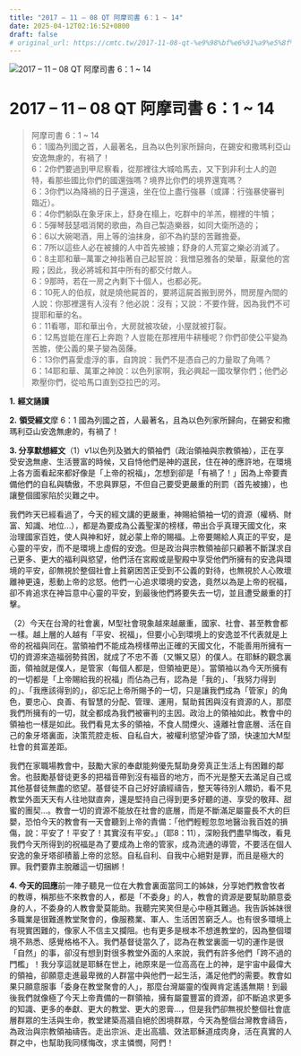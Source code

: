 ```yaml
---
title: "2017 – 11 – 08 QT 阿摩司書 6：1 ~ 14"
date: 2025-04-12T02:16:52+0800
draft: false
# original_url: https://cmtc.tw/2017-11-08-qt-%e9%98%bf%e6%91%a9%e5%8f%b8%e6%9b%b8-6%ef%bc%9a1-14
---
```


![2017 – 11 – 08 QT 阿摩司書 6：1 ~ 14](/images/qt.jpg   "2017 – 11 – 08 QT 阿摩司書 6：1 ~ 14")

# 2017 – 11 – 08 QT 阿摩司書 6：1 ~ 14

> 阿摩司書 6：1 ~ 14  
> 6：1國為列國之首，人最著名，且為以色列家所歸向，在錫安和撒瑪利亞山安逸無慮的，有禍了！  
> 6：2你們要過到甲尼察看，從那裡往大城哈馬去，又下到非利士人的迦特，看那些國比你們的國還強嗎？境界比你們的境界還寬嗎？  
> 6：3你們以為降禍的日子還遠，坐在位上盡行強暴（或譯：行強暴使審判臨近）。  
> 6：4你們躺臥在象牙床上，舒身在榻上，吃群中的羊羔，棚裡的牛犢；  
> 6：5彈琴鼓瑟唱消閑的歌曲，為自己製造樂器，如同大衛所造的；  
> 6：6以大碗喝酒，用上等的油抹身，卻不為約瑟的苦難擔憂。  
> 6：7所以這些人必在被擄的人中首先被擄；舒身的人荒宴之樂必消滅了。  
> 6：8主耶和華─萬軍之神指著自己起誓說：我憎惡雅各的榮華，厭棄他的宮殿；因此，我必將城和其中所有的都交付敵人。  
> 6：9那時，若在一房之內剩下十個人，也都必死。  
> 6：10死人的伯叔，就是燒他屍首的，要將這屍首搬到房外，問房屋內間的人說：你那裡還有人沒有？他必說：沒有；又說：不要作聲，因為我們不可提耶和華的名。  
> 6：11看哪，耶和華出令，大房就被攻破，小屋就被打裂。  
> 6：12馬豈能在崖石上奔跑？人豈能在那裡用牛耕種呢？你們卻使公平變為苦膽，使公義的果子變為茵蔯。  
> 6：13你們喜愛虛浮的事，自誇說：我們不是憑自己的力量取了角嗎？  
> 6：14耶和華、萬軍之神說：以色列家啊，我必興起一國攻擊你們；他們必欺壓你們，從哈馬口直到亞拉巴的河。

**1.** **經文誦讀**

**2.** **領受經文**摩 6：1 國為列國之首，人最著名，且為以色列家所歸向，在錫安和撒瑪利亞山安逸無慮的，有禍了！

**3. 分享默想經文**（1）v1以色列及猶大的領袖們（政治領袖與宗教領袖），正在享受安逸無慮、生活豐富的時候，又自恃他們是神的選民，住在神的應許地，在環境上各方面看起來都好像是「上帝的祝福」，怎想到卻是「有禍了！」因為上帝要責備他們的自私與驕傲，不忠與罪惡，不但自己要受更嚴重的刑罰（首先被擄），也讓整個國家陷於災難之中。

我們昨天已經看過了，今天的經文講的更嚴重，神賜給領袖一切的資源（權柄、財富、知識、地位…），都是為要成為公義聖潔的榜樣，帶出合乎真理天國文化，來治理國家百姓，使人與神和好，就必蒙上帝的賜福。上帝要賜給人真正的平安，是心靈的平安，而不是環境上虛假的安逸。但是政治與宗教領袖卻只顧著不斷謀求自己更多、更大的福利與慾望，他們活在宮殿或是聖殿中享受他們所擁有的安逸與環境的平安，卻無視於整個社會上貧窮困苦正受到不公義的對待，也無視於人心敗壞離神更遠，惹動上帝的忿怒。他們一心追求環境的安逸，竟然以為是上帝的祝福，卻不肯追求在神旨意中心靈的平安，到最後他們將要失去一切，並且遭受嚴重的打擊。

（2）今天在台灣的社會裏，M型社會現象越來越嚴重，國家、社會、甚至教會都一樣。越上層的人越有「平安、祝福」，但要小心到環境上的安逸並不代表就是上帝的祝福與同在。當領袖們不能成為榜樣帶出正確的天國文化，不能善用所擁有一切的資源來造福弱勢貧困，就成了不忠不善（又懶又惡）的僕人。在耶穌的觀念裏面，領袖就是僕人，是管家（每個人都是，但領袖更是）。當領袖以為今天所擁有的一切都是「上帝賜給我的祝福」而佔為己有，認為是「我的」、「我努力得到的」、「我應該得到的」，卻忘記上帝所賜予的一切，只是讓我們成為「管家」的角色，要忠心、良善、有智慧的分配、管理、運用，幫助貧困與沒有資源的人，那麼我們所擁有的一切，就全都成為我們被審判的主因。政治上的領袖如此，教會中的領袖也一樣是如此。我們看見太多的領袖，不食人間煙火、遠離社會底層、活在自己的象牙塔裏面，決策荒腔走板、自私自大，被權利慾望沖昏了頭，快速加大M型社會的貧富差距。

我們在家職場教會中，鼓勵大家的奉獻能夠優先幫助身旁真正生活上有困難的鄰舍。也鼓勵基督徒更多的把福音帶到沒有福音的地方，而不光是整天去滿足自己或其他基督徒無盡的慾望。基督徒不自己好好讀經禱告，整天等待別人餵奶，看不見教堂外面天天有人往地獄直奔，還是堅持自己得到更多好聽的道、享受的敬拜、甜蜜的團契…。教會一切的資源不能放在社會的底層，而是不斷滿足屬靈長不大的巨嬰，恐怕今天的教會有一天會聽到上帝的責備：「他們輕輕忽忽地醫治我百姓的損傷，說：平安了！平安了！其實沒有平安。」（耶8：11），深盼我們盡早悔改，看見我們今天所得到的祝福是為了要成為上帝的管家，成為流通的導管，不要活在個人安逸的象牙塔卻積蓄上帝的忿怒。自私自利、自我中心絕對是罪，而且是極大的罪。我們要靠主脫離這一切捆綁！

**4. 今天的回應**前一陣子聽見一位在大教會裏面當同工的姊妹，分享她們教會牧者的教導，稱那些不來教會的人，都是「不委身」的人，教會的資源是要幫助願意委身的人，不委身的人教會愛莫能助。我聽完笑笑但是心中極其難過。我告訴姊妹很多職業是很難進教堂聚會的，像服務業、軍人、生活困苦窮乏人。也有很多環境上有現實困難的，像家人不信主又攔阻。也有更多是根本不想進教堂的，因為整個環境不熟悉、感覺格格不入。我們基督徒當久了，認為在教堂裏面一切的運作是很「自然」的事，卻沒有想到對很多教堂外面的人來說，我們有許多他們「跨不過的門檻」！我分享這就是耶穌在世上，祂原來是一位高高在上的神，是宇宙中最偉大的領袖，卻願意走進最卑微的人群當中與他們一起生活，滿足他們的需要。教會如果只願意服事「委身在教堂聚會的人」，那麼台灣屬靈的復興肯定遙遙無期！到最後我們就像極了今天上帝責備的一群領袖，擁有屬靈豐富的資源，卻不斷追求更多的知識、更多的奉獻、更大的教堂、更大的恩膏…，但是我們卻無視於整個社會底層群眾的生活與生命，教堂建築高牆自絕於困境群眾，今天為整個台灣教會禱告，為政治與宗教領袖禱告。走出宗派、走出高牆、效法耶穌道成肉身，活在真實的人群之中，也幫助我同樣悔改，求主憐憫，阿們！